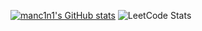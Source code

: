 [![manc1n1's GitHub stats](https://github-readme-stats.vercel.app/api?username=manc1n1)](https://github.com/anuraghazra/github-readme-stats&bg_color=1e1e2e&text_color=cdd6f4&icon_color=cba6f7&title_color=94e2d5)
![LeetCode Stats](https://leetcard.jacoblin.cool/manc1n1?theme=dark&font=Fira%20Code)
